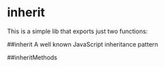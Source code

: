 # inherit
This is a simple lib that exports just two functions:

##inherit
A well known JavaScript inheritance pattern

##inheritMethods
